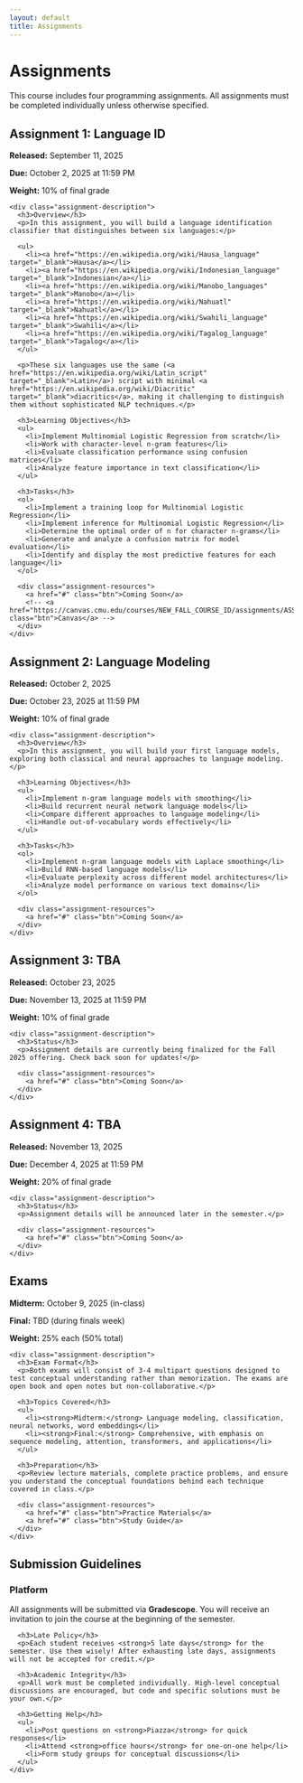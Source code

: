 ```yaml
---
layout: default
title: Assignments
---
```


<div class="page-header">
  <h1>Assignments</h1>
</div>

<div class="assignments-content">
  <p class="assignments-intro">This course includes four programming assignments. All assignments must be completed individually unless otherwise specified.</p>
  
  <div class="card assignment-card">
    <h2>Assignment 1: Language ID</h2>
    <div class="assignment-meta">
      <p><strong>Released:</strong> September 11, 2025</p>      
      <p><strong>Due:</strong> October 2, 2025 at 11:59 PM</p>  
      <p><strong>Weight:</strong> 10% of final grade</p>
    </div>
        
    <div class="assignment-description">
      <h3>Overview</h3>
      <p>In this assignment, you will build a language identification classifier that distinguishes between six languages:</p>
      
      <ul>
        <li><a href="https://en.wikipedia.org/wiki/Hausa_language" target="_blank">Hausa</a></li>
        <li><a href="https://en.wikipedia.org/wiki/Indonesian_language" target="_blank">Indonesian</a></li>
        <li><a href="https://en.wikipedia.org/wiki/Manobo_languages" target="_blank">Manobo</a></li>
        <li><a href="https://en.wikipedia.org/wiki/Nahuatl" target="_blank">Nahuatl</a></li>
        <li><a href="https://en.wikipedia.org/wiki/Swahili_language" target="_blank">Swahili</a></li>
        <li><a href="https://en.wikipedia.org/wiki/Tagalog_language" target="_blank">Tagalog</a></li>
      </ul>

      <p>These six languages use the same (<a href="https://en.wikipedia.org/wiki/Latin_script" target="_blank">Latin</a>) script with minimal <a href="https://en.wikipedia.org/wiki/Diacritic" target="_blank">diacritics</a>, making it challenging to distinguish them without sophisticated NLP techniques.</p>

      <h3>Learning Objectives</h3>
      <ul>
        <li>Implement Multinomial Logistic Regression from scratch</li>
        <li>Work with character-level n-gram features</li>
        <li>Evaluate classification performance using confusion matrices</li>
        <li>Analyze feature importance in text classification</li>
      </ul>

      <h3>Tasks</h3>
      <ol>
        <li>Implement a training loop for Multinomial Logistic Regression</li>
        <li>Implement inference for Multinomial Logistic Regression</li>
        <li>Determine the optimal order of n for character n-grams</li>
        <li>Generate and analyze a confusion matrix for model evaluation</li>
        <li>Identify and display the most predictive features for each language</li>
      </ol>

      <div class="assignment-resources">
        <a href="#" class="btn">Coming Soon</a>
        <!-- <a href="https://canvas.cmu.edu/courses/NEW_FALL_COURSE_ID/assignments/ASSIGNMENT_ID" class="btn">Canvas</a> -->
      </div>
    </div>
  </div>
  
  <div class="card assignment-card">
    <h2>Assignment 2: Language Modeling</h2>
    <div class="assignment-meta">
      <p><strong>Released:</strong> October 2, 2025</p>   
      <p><strong>Due:</strong> October 23, 2025 at 11:59 PM</p>
      <p><strong>Weight:</strong> 10% of final grade</p>
    </div>
    
    <div class="assignment-description">
      <h3>Overview</h3>
      <p>In this assignment, you will build your first language models, exploring both classical and neural approaches to language modeling.</p>

      <h3>Learning Objectives</h3>
      <ul>
        <li>Implement n-gram language models with smoothing</li>
        <li>Build recurrent neural network language models</li>
        <li>Compare different approaches to language modeling</li>
        <li>Handle out-of-vocabulary words effectively</li>
      </ul>

      <h3>Tasks</h3>
      <ol>
        <li>Implement n-gram language models with Laplace smoothing</li>
        <li>Build RNN-based language models</li>
        <li>Evaluate perplexity across different model architectures</li>
        <li>Analyze model performance on various text domains</li>
      </ol>

      <div class="assignment-resources">
        <a href="#" class="btn">Coming Soon</a>
      </div>
    </div>
  </div>
  
  <div class="card assignment-card">
    <h2>Assignment 3: TBA</h2>
    <div class="assignment-meta">
      <p><strong>Released:</strong> October 23, 2025</p>     
      <p><strong>Due:</strong> November 13, 2025 at 11:59 PM</p>
      <p><strong>Weight:</strong> 10% of final grade</p>
    </div>
    
    <div class="assignment-description">
      <h3>Status</h3>
      <p>Assignment details are currently being finalized for the Fall 2025 offering. Check back soon for updates!</p>
      
      <div class="assignment-resources">
        <a href="#" class="btn">Coming Soon</a>
      </div>
    </div>
  </div>
  
  <div class="card assignment-card">
    <h2>Assignment 4: TBA</h2>
    <div class="assignment-meta">
      <p><strong>Released:</strong> November 13, 2025</p>     
      <p><strong>Due:</strong> December 4, 2025 at 11:59 PM</p>
      <p><strong>Weight:</strong> 20% of final grade</p>
    </div>
    
    <div class="assignment-description">
      <h3>Status</h3>
      <p>Assignment details will be announced later in the semester.</p>
      
      <div class="assignment-resources">
        <a href="#" class="btn">Coming Soon</a>
      </div>
    </div>
  </div>
  
  <div class="card assignment-card">
    <h2>Exams</h2>
    <div class="assignment-meta">
      <p><strong>Midterm:</strong> October 9, 2025 (in-class)</p>
      <p><strong>Final:</strong> TBD (during finals week)</p>
      <p><strong>Weight:</strong> 25% each (50% total)</p>
    </div>
    
    <div class="assignment-description">
      <h3>Exam Format</h3>
      <p>Both exams will consist of 3-4 multipart questions designed to test conceptual understanding rather than memorization. The exams are open book and open notes but non-collaborative.</p>
      
      <h3>Topics Covered</h3>
      <ul>
        <li><strong>Midterm:</strong> Language modeling, classification, neural networks, word embeddings</li>
        <li><strong>Final:</strong> Comprehensive, with emphasis on sequence modeling, attention, transformers, and applications</li>
      </ul>
      
      <h3>Preparation</h3>
      <p>Review lecture materials, complete practice problems, and ensure you understand the conceptual foundations behind each technique covered in class.</p>
      
      <div class="assignment-resources">
        <a href="#" class="btn">Practice Materials</a>
        <a href="#" class="btn">Study Guide</a>
      </div>
    </div>
  </div>

  <div class="card">
    <h2>Submission Guidelines</h2>
    <div class="submission-info">
      <h3>Platform</h3>
      <p>All assignments will be submitted via <strong>Gradescope</strong>. You will receive an invitation to join the course at the beginning of the semester.</p>
      
      <h3>Late Policy</h3>
      <p>Each student receives <strong>5 late days</strong> for the semester. Use them wisely! After exhausting late days, assignments will not be accepted for credit.</p>
      
      <h3>Academic Integrity</h3>
      <p>All work must be completed individually. High-level conceptual discussions are encouraged, but code and specific solutions must be your own.</p>
      
      <h3>Getting Help</h3>
      <ul>
        <li>Post questions on <strong>Piazza</strong> for quick responses</li>
        <li>Attend <strong>office hours</strong> for one-on-one help</li>
        <li>Form study groups for conceptual discussions</li>
      </ul>
    </div>
  </div>
</div>